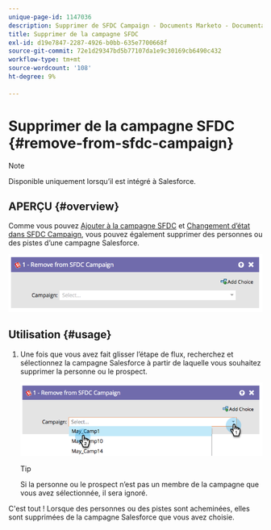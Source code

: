 ```yaml
---
unique-page-id: 1147036
description: Supprimer de SFDC Campaign - Documents Marketo - Documentation du produit
title: Supprimer de la campagne SFDC
exl-id: d19e7847-2287-4926-b0bb-635e7700668f
source-git-commit: 72e1d29347bd5b77107da1e9c30169cb6490c432
workflow-type: tm+mt
source-wordcount: '108'
ht-degree: 9%

---
```


# Supprimer de la campagne SFDC {#remove-from-sfdc-campaign}

>[!NOTE]
>
>Disponible uniquement lorsqu’il est intégré à Salesforce.

## APERÇU {#overview}

Comme vous pouvez [Ajouter à la campagne SFDC](/help/marketo/product-docs/core-marketo-concepts/smart-campaigns/salesforce-flow-actions/add-to-sfdc-campaign.md) et [Changement d’état dans SFDC Campaign](/help/marketo/product-docs/core-marketo-concepts/smart-campaigns/salesforce-flow-actions/change-status-in-sfdc-campaign.md), vous pouvez également supprimer des personnes ou des pistes d’une campagne Salesforce.

![](assets/image2014-9-22-15-3a54-3a34.png)

## Utilisation {#usage}

1. Une fois que vous avez fait glisser l’étape de flux, recherchez et sélectionnez la campagne Salesforce à partir de laquelle vous souhaitez supprimer la personne ou le prospect.

   ![](assets/image2014-9-22-15-3a54-3a39.png)

   >[!TIP]
   >
   >Si la personne ou le prospect n’est pas un membre de la campagne que vous avez sélectionnée, il sera ignoré.

C&#39;est tout ! Lorsque des personnes ou des pistes sont acheminées, elles sont supprimées de la campagne Salesforce que vous avez choisie.
